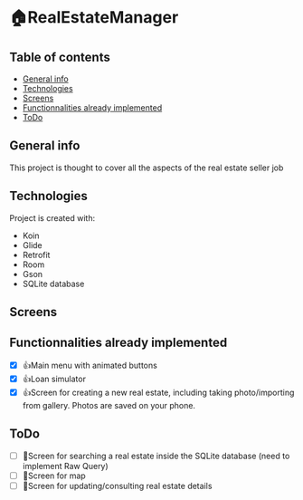 # :house:RealEstateManager

## Table of contents
* [General info](#general-info)
* [Technologies](#technologies)
* [Screens](#screens)
* [Functionnalities already implemented](#Functionnalities-already-implemented)
* [ToDo](#ToDo)

## General info
This project is thought to cover all the aspects of the real estate seller job
	
## Technologies
Project is created with:
* Koin
* Glide
* Retrofit
* Room
* Gson
* SQLite database
	
## Screens

## Functionnalities already implemented

- [X] :thumbsup:Main menu with animated buttons
- [X] :thumbsup:Loan simulator
- [X] :thumbsup:Screen for creating a new real estate, including taking photo/importing from gallery. Photos are saved on your phone.

## ToDo

- [ ] :pushpin:Screen for searching a real estate inside the SQLite database (need to implement Raw Query)
- [ ] :pushpin:Screen for map
- [ ] :pushpin:Screen for updating/consulting real estate details
